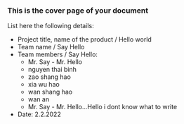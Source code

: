 ### This is the cover page of your document

List here the following details:
* Project title, name of the product / Hello world
* Team name / Say Hello
* Team members / Say Hello:
  *  Mr. Say - Mr. Hello
  * nguyen thai binh
  * zao shang hao
  * xia wu hao
  * wan shang hao
  * wan an
  * Mr. Say - Mr. Hello...Hello
  i dont know what to write
* Date: 2.2.2022

